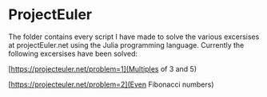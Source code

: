 # ProjectEuler
The folder contains every script I have made to solve the various excersises at projectEuler.net using the Julia programming language. Currently the following excersises have been solved:

[https://projecteuler.net/problem=1](Multiples of 3 and 5)

[https://projecteuler.net/problem=2](Even Fibonacci numbers)
